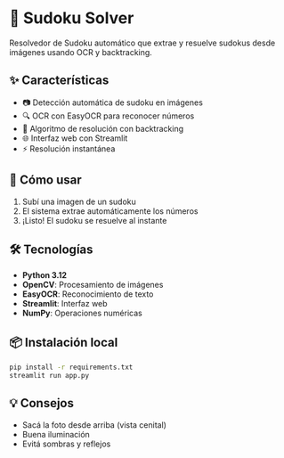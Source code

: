# 🔢 Sudoku Solver

Resolvedor de Sudoku automático que extrae y resuelve sudokus desde imágenes usando OCR y backtracking.

## ✨ Características

- 📷 Detección automática de sudoku en imágenes
- 🔍 OCR con EasyOCR para reconocer números
- 🧠 Algoritmo de resolución con backtracking
- 🌐 Interfaz web con Streamlit
- ⚡ Resolución instantánea

## 🚀 Cómo usar

1. Subí una imagen de un sudoku
2. El sistema extrae automáticamente los números
3. ¡Listo! El sudoku se resuelve al instante

## 🛠️ Tecnologías

- **Python 3.12**
- **OpenCV**: Procesamiento de imágenes
- **EasyOCR**: Reconocimiento de texto
- **Streamlit**: Interfaz web
- **NumPy**: Operaciones numéricas

## 📦 Instalación local

```bash
pip install -r requirements.txt
streamlit run app.py
```

## 💡 Consejos

- Sacá la foto desde arriba (vista cenital)
- Buena iluminación
- Evitá sombras y reflejos


